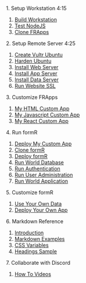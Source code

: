 <br/>

<h>1. Setup Workstation 4:15</h>

1. [Build Workstation ](/Setup/fr0101_Setup-Developer-Workstation.md)
2. [Test NodeJS ](/Setup/fr0102_Test-Node.md)
3. [Clone FRApps ](/Setup/fr0103_Clone-FR-Apps.md)

<h>2. Setup Remote Server 4:25</h>

1.  [Create Vultr Ubuntu ](/Setup/fr0301_Setup-Vultr-Ubuntu.md)
2.  [Harden Ubuntu ](/Setup/fr0302_Setup-Hardening-Ubuntu.md)
3.  [Install Web Server ](/Setup/fr0303_Setup-Web-Server-Ubuntu.md)
4.  [Install App Server ](/Setup/fr0304_Setup-App-Server-Ubuntu.md)
5.  [Install Data Server ](/Setup/fr0305_Setup-Data-Server-Ubuntu.md)
6.  [Run Website SSL ](/Setup/fr0306_Setup-Website-SSL-Ubuntu.md)

<h>3. Customize FRApps</h>

1. [My HTML Custom App       ](/FRApps/fr020100_My-HTML-Custom.md)
2. [My Javascript Custom App ](/FRApps/fr020200_My-Javascript-Custom-App.md)
3. [My React Custom App      ](/FRApps/fr020300_My-React-React-App.md)

<h>4. Run formR</h>

1.  [Deploy My Custom App ](/FormR/fr0401_Deploy-My-Custom-App.md)
2.  [Clone formR ](/FormR/fr0401_Clone-formR.md)
3.  [Deploy formR ](/FormR/fr0401_Deploy-formR.md)
4.  [Run World Database ](/FormR/fr0401_World-Database.md)
5.  [Run Authentication ](/FormR/fr0402_Authentication.md)
6.  [Run User Administration ](/FormR/fr0403_User-Administration.md)
7.  [Run World Application ](/FormR/fr0404_World-Application.md)

<h>5. Customize formR</h>

1.  [Use Your Own Data ](/FormR/fr0501_Use-Your_Qwn_Data.md)
2.  [Deploy Your Own App ](/FormR/fr0501_Deploy-Your-Own-App.md)

<h>6. Markdown Reference</h>

1. [Introduction        ](/Markdown/0c1_Intro.md                "FRDocs 1 - Markdown Introduction" )
2. [Markdown Examples   ](/Markdown/1c1_Markdown-Examples.md    "FRDocs 1.1 - Markdown Examples"   )
3. [CSS Variables       ](/Markdown/2c1_CSS-Variables.md        "FRDocs 1.2 - CSS Examples"        )
4. [Headings Sample     ](/Markdown/3c1_Headings-Sample.md      "FRDocs 1.3 - Headings Sample"     )

<h>7. Collaborate with Discord</h>

1.  [How To Videos ](/Discord/fr0601_Video-Carousel.md)


